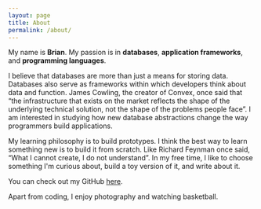 ```yaml
---
layout: page
title: About
permalink: /about/
---
```


My name is **Brian**. My passion is in **databases**, **application frameworks**, and **programming languages**. 

I believe that databases are more than just a means for storing data. Databases also serve as frameworks within which developers think about data and function. James Cowling, the creator of Convex, once said that “the infrastructure that exists on the market reflects the shape of the underlying technical solution, not the shape of the problems people face”. I am interested in studying how new database abstractions change the way programmers build applications.

My learning philosophy is to build prototypes. I think the best way to learn something new is to build it from scratch. Like Richard Feynman once said, “What I cannot create, I do not understand”. In my free time, I like to choose something I'm curious about, build a toy version of it, and write about it.

You can check out my GitHub [here](https://github.com/brianshih1).

Apart from coding, I enjoy photography and watching basketball.
